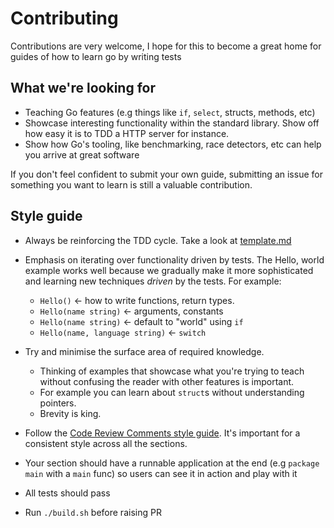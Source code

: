 # Contributing

Contributions are very welcome, I hope for this to become a great home for guides of how to learn go by writing tests

## What we're looking for

- Teaching Go features (e.g things like `if`, `select`, structs, methods, etc)
- Showcase interesting functionality within the standard library. Show off how easy it is to TDD a HTTP server for instance.
- Show how Go's tooling, like benchmarking, race detectors, etc can help you arrive at great software

If you don't feel confident to submit your own guide, submitting an issue for something you want to learn is still a valuable contribution. 

## Style guide

- Always be reinforcing the TDD cycle. Take a look at [template.md](template.md)
- Emphasis on iterating over functionality driven by tests. The Hello, world example works well because we gradually make it more sophisticated and learning new techniques *driven* by the tests. For example: 
    - `Hello()` <- how to write functions, return types.
    - `Hello(name string)` <- arguments, constants
    - `Hello(name string)` <- default to "world" using `if`
    - `Hello(name, language string)` <- `switch`
    
- Try and minimise the surface area of required knowledge. 
    - Thinking of examples that showcase what you're trying to teach without confusing the reader with other features is important. 
    - For example you can learn about `struct`s without understanding pointers.
    - Brevity is king.
- Follow the [Code Review Comments style guide](https://github.com/golang/go/wiki/CodeReviewComments). It's important for a consistent style across all the sections.
- Your section should have a runnable application at the end (e.g `package main` with a `main` func) so users can see it in action and play with it
- All tests should pass
- Run `./build.sh` before raising PR